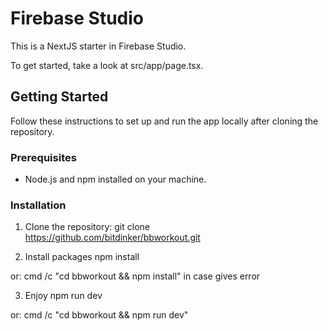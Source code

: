 # Firebase Studio

This is a NextJS starter in Firebase Studio.

To get started, take a look at src/app/page.tsx.

## Getting Started

Follow these instructions to set up and run the app locally after cloning the repository.

### Prerequisites

*   Node.js and npm installed on your machine.

### Installation

1.  Clone the repository:
git clone https://github.com/bitdinker/bbworkout.git

2.  Install packages
npm install

or: cmd /c "cd bbworkout && npm install"
in case gives error

3.  Enjoy
npm run dev

or: cmd /c "cd bbworkout && npm run dev"